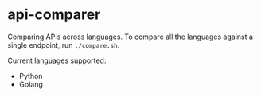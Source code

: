 # api-comparer
Comparing APIs across languages. To compare all the languages against a single endpoint, run `./compare.sh`.

Current languages supported:
- Python
- Golang
